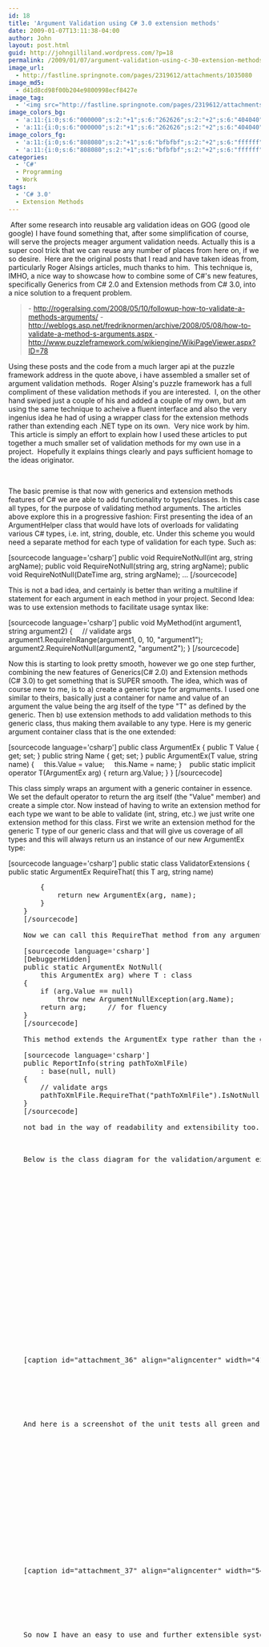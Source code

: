 ```yaml
---
id: 18
title: 'Argument Validation using C# 3.0 extension methods'
date: 2009-01-07T13:11:38-04:00
author: John
layout: post.html
guid: http://johngilliland.wordpress.com/?p=18
permalink: /2009/01/07/argument-validation-using-c-30-extension-methods/
image_url:
  - http://fastline.springnote.com/pages/2319612/attachments/1035080
image_md5:
  - d41d8cd98f00b204e9800998ecf8427e
image_tag:
  - '<img src="http://fastline.springnote.com/pages/2319612/attachments/1035080?w=840" class="attachment" title="Extensions.Classes(1).png"   alt="Extensions.Classes(1).png"  />'
image_colors_bg:
  - 'a:11:{i:0;s:6:"000000";s:2:"+1";s:6:"262626";s:2:"+2";s:6:"404040";s:2:"+3";s:6:"808080";s:2:"+4";s:6:"bfbfbf";s:2:"+5";s:6:"e6e6e6";i:-1;s:6:"000000";i:-2;s:6:"000000";i:-3;s:6:"000000";i:-4;s:6:"000000";i:-5;s:6:"000000";}'
  - 'a:11:{i:0;s:6:"000000";s:2:"+1";s:6:"262626";s:2:"+2";s:6:"404040";s:2:"+3";s:6:"808080";s:2:"+4";s:6:"bfbfbf";s:2:"+5";s:6:"e6e6e6";i:-1;s:6:"000000";i:-2;s:6:"000000";i:-3;s:6:"000000";i:-4;s:6:"000000";i:-5;s:6:"000000";}'
image_colors_fg:
  - 'a:11:{i:0;s:6:"808080";s:2:"+1";s:6:"bfbfbf";s:2:"+2";s:6:"ffffff";s:2:"+3";s:6:"000000";s:2:"+4";s:6:"000000";s:2:"+5";s:6:"000000";i:-1;s:6:"808080";i:-2;s:6:"808080";i:-3;s:6:"808080";i:-4;s:6:"808080";i:-5;s:6:"808080";}'
  - 'a:11:{i:0;s:6:"808080";s:2:"+1";s:6:"bfbfbf";s:2:"+2";s:6:"ffffff";s:2:"+3";s:6:"000000";s:2:"+4";s:6:"000000";s:2:"+5";s:6:"000000";i:-1;s:6:"808080";i:-2;s:6:"808080";i:-3;s:6:"808080";i:-4;s:6:"808080";i:-5;s:6:"808080";}'
categories:
  - 'C#'
  - Programming
  - Work
tags:
  - 'C# 3.0'
  - Extension Methods
---
```

 After some research into reusable arg validation ideas on GOG (good ole google) I have found something that, after some simplification of course, will serve the projects meager argument validation needs. Actually this is a super cool trick that we can reuse any number of places from here on, if we so desire.  Here are the original posts that I read and have taken ideas from, particularly Roger Alsings articles, much thanks to him.  This technique is, IMHO, a nice way to showcase how to combine some of C#'s new features, specifically Generics from C# 2.0 and Extension methods from C# 3.0, into a nice solution to a frequent problem.  
<blockquote>- <a href="http://rogeralsing.com/2008/05/10/followup-how-to-validate-a-methods-arguments/">http://rogeralsing.com/2008/05/10/followup-how-to-validate-a-methods-arguments/</a>
- <a href="http://weblogs.asp.net/fredriknormen/archive/2008/05/08/how-to-validate-a-method-s-arguments.aspx">http://weblogs.asp.net/fredriknormen/archive/2008/05/08/how-to-validate-a-method-s-arguments.aspx
</a>- <a href="http://www.puzzleframework.com/wikiengine/WikiPageViewer.aspx?ID=78">http://www.puzzleframework.com/wikiengine/WikiPageViewer.aspx?ID=78</a></blockquote>
Using these posts and the code from a much larger api at the puzzle framework address in the quote above, i have assembled a smaller set of argument validation methods.  Roger Alsing's puzzle framework has a full compliment of these validation methods if you are interested.  I, on the other hand swiped just a couple of his and added a couple of my own, but am using the same technique to acheive a fluent interface and also the very ingenius idea he had of using a wrapper class for the extension methods rather than extending each .NET type on its own.  Very nice work by him.  This article is simply an effort to explain how I used these articles to put together a much smaller set of validation methods for my own use in a project.  Hopefully it explains things clearly and pays sufficient homage to the ideas originator.

 

The basic premise is that now with generics and extension methods features of C# we are able to add functionality to types/classes. In this case all types, for the purpose of validating method arguments. The articles above explore this in a progressive fashion: First presenting the idea of an ArgumentHelper class that would have lots of overloads for validating various C# types, i.e. int, string, double, etc. Under this scheme you would need a separate method for each type of validation for each type. Such as:

[sourcecode language='csharp']
public void RequireNotNull(int arg, string argName);
public void RequireNotNull(string arg, string argName);
public void RequireNotNull(DateTime arg, string argName);
...
[/sourcecode]

This is not a bad idea, and certainly is better than writing a multiline if statement for each argument in each method in your project. Second Idea: was to use extension methods to facilitate usage syntax like:

[sourcecode language='csharp']
public void MyMethod(int argument1, string argument2)
{
    // validate args
    argument1.RequireInRange(argument1, 0, 10, "argument1");
    argument2.RequireNotNull(argument2, "argument2");
}
[/sourcecode]

Now this is starting to look pretty smooth, however we go one step further, combining the new features of Generics(C# 2.0) and Extension methods (C# 3.0) to get something that is SUPER smooth. The idea, which was of course new to me, is to a) create a generic type for argmuments. I used one similar to theirs, basically just a container for name and value of an argument the value being the arg itself of the type "T" as defined by the generic. Then b) use extension methods to add validation methods to this generic class, thus making them available to any type. Here is my generic argument container class that is the one extended:

[sourcecode language='csharp']
public class ArgumentEx
{
    public T Value { get; set; }
    public string Name { get; set; }
    public ArgumentEx(T value, string name)
    {
        this.Value = value;
        this.Name = name;
    }   
    public static implicit operator T(ArgumentEx arg)
    {
        return arg.Value;
    }
}
[/sourcecode]

This class simply wraps an argument with a generic container in essence. We set the default operator to return the arg itself (the "Value" member) and create a simple ctor. Now instead of having to write an extension method for each type we want to be able to validate (int, string, etc.) we just write one extension method for this class. First we write an extension method for the generic T type of our generic class and that will give us coverage of all types and this will always return us an instance of our new ArgumentEx type:

[sourcecode language='csharp']
public static class ValidatorExtensions
{
    public static ArgumentEx RequireThat(
        this T arg, string name)</pre>
<pre style="padding-left:30px;">    {
        return new ArgumentEx(arg, name);
    }
}
[/sourcecode]

Now we can call this RequireThat method from any argument we pass in to any method and we will get back our ArgumentEx class which we have extended with validation methods such as this:

[sourcecode language='csharp']
[DebuggerHidden]
public static ArgumentEx NotNull(
    this ArgumentEx arg) where T : class
{           
    if (arg.Value == null)
        throw new ArgumentNullException(arg.Name);
    return arg;     // for fluency
}
[/sourcecode]

This method extends the ArgumentEx type rather than the generic T type so we have all of our extension methods hanging off of the wrapper class. This setup is a touch abstract but it allows us to do super pretty things like this:

[sourcecode language='csharp']
public ReportInfo(string pathToXmlFile)
    : base(null, null)         
{
    // validate args
    pathToXmlFile.RequireThat("pathToXmlFile").IsNotNull();           
}
[/sourcecode]

not bad in the way of readability and extensibility too. Because the extension methods return the arg instance every time you can chain calls as well.

 

Below is the class diagram for the validation/argument extensions.  There are a few string extensions too added for convenience...

 

[caption id="attachment_36" align="aligncenter" width="410" caption="Class diagram for the validation extension classes."]<a href="/images/extensionsclasses.png"><img class="size-full wp-image-36 " title="Validation Extension Classes" src="/images/extensionsclasses.png" alt="Class diagram for the validation extension classes." width="410" height="350" /></a>[/caption]

 

 

 

And here is a screenshot of the unit tests all green and pretty!

 

[caption id="attachment_37" align="aligncenter" width="545" caption="A screenshot of the pretty green unit test results!"]<a href="/images/extenstionsunittests.png"><img class="size-full wp-image-37 " title="Validation Extension UnitTests" src="/images/extenstionsunittests.png" alt="A screenshot of the pretty green unit test results!" width="545" height="242" /></a>[/caption]

 

 

 

So now I have an easy to use and further extensible system for validating method arguments with out having to write if/throw constructs over and over inside of each method.  This promotes better code because the easier it is to validate my arguments the more likely it is that I will do a thorough job of it.
